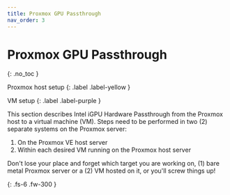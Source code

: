 ```yaml
---
title: Proxmox GPU Passthrough
nav_order: 3
---
```


# Proxmox GPU Passthrough
{: .no_toc }

Proxmox host setup
{: .label .label-yellow }

VM setup
{: .label .label-purple }

This section describes Intel iGPU Hardware Passthrough from the Proxmox host to a virtual machine (VM). Steps need to be performed in two (2) separate systems on the Proxmox server:

1. On the Proxmox VE host server
2. Within each desired VM running on the Proxmox host server

Don't lose your place and forget which target you are working on, (1) bare metal Proxmox server or a (2) VM hosted on it, or you'll screw things up!

{: .fs-6 .fw-300 }
